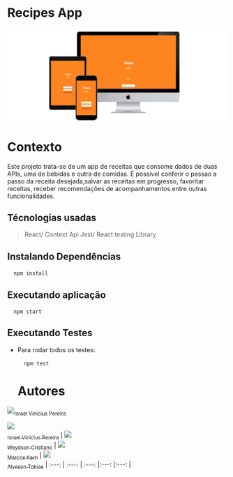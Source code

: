 # Recipes App

<div>
  <img src="src/images/3-devices-black.png" alt="telas"/>
</div>

# Contexto
Este projeto trata-se de um app de receitas que consome dados de duas APIs, uma de bebidas e outra de comidas.
É possível conferir o passao a passo da receita desejada,salvar as receitas em progresso, favoritar receitas, receber recomendações
de acompanhamentos entre outras funcionalidades. 

## Técnologias usadas
> React/ Context Api
> Jest/ React testing Library 

## Instalando Dependências

  ```
    npm install
  ``` 
## Executando aplicação

  ```
    npm start
  ```

## Executando Testes

* Para rodar todos os testes:

  ```
    npm test
  ```
  # Autores
  
<div>
  
  <div>
    <a href="//github.com/IsraelViPe/recipesApp"><img src="https://avatars.githubusercontent.com/u/106566391?s=64&v=4" width=50></a><sub>Israel Vinícius Pereira</sub>
</div>  
  <div>
</div>  
  <div>
</div>  
  <div>
</div>  
</div>  
  

[<img src="https://avatars.githubusercontent.com/u/106566391?s=64&v=4" width=115><br><sub>Israel Vinícius Pereira</sub>](https://github.com/IsraelViPe/recipesApp) |  [<img src="https://avatars.githubusercontent.com/u/106351457?s=64&v=4" width=115><br><sub>Weydson Cristiano</sub>](https://github.com/WeydsonCristiano) |  [<img src="https://avatars.githubusercontent.com/u/98438915?s=64&v=4" width=115><br><sub>Marcos Kern</sub>](https://github.com/MarcosKern) | [<img src="https://avatars.githubusercontent.com/u/52948987?s=64&v=4" width=115><br><sub>Alysson Tobias</sub>](https://github.com/alysson-tobias)
| :---: | :---: | :---: |:---: |:---: |
